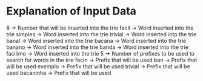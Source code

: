 # Explanation of Input Data

8 -> Number that will be inserted into the trie
facil -> Word inserted into the trie
simples -> Word inserted into the trie
trivial -> Word inserted into the trie
banal -> Word inserted into the trie
bacana -> Word inserted into the trie
banano -> Word inserted into the trie
banda -> Word inserted into the trie
facilimo -> Word inserted into the trie
5 -> Number of prefixes to be used to search for words in the trie
facin -> Prefix that will be used
ban -> Prefix that will be used
exemplo -> Prefix that will be used
trivial -> Prefix that will be used
bacaninha -> Prefix that will be used
